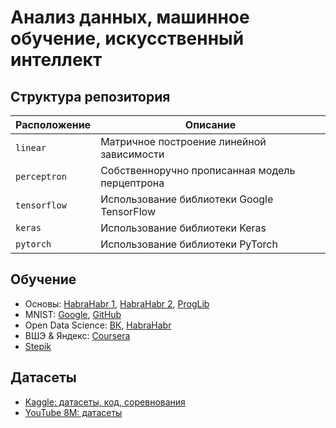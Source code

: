 # Анализ данных, машинное обучение, искусственный интеллект
## Структура репозитория
Расположение | Описание
---|---
``` linear ``` | Матричное построение линейной зависимости
``` perceptron ``` | Собственноручно прописанная модель перцептрона
``` tensorflow ``` | Использование библиотеки Google TensorFlow
``` keras ``` | Использование библиотеки Keras
``` pytorch ``` | Использование библиотеки PyTorch

## Обучение
* Основы: [HabraHabr 1](https://habrahabr.ru/post/312450/), [HabraHabr 2](https://habrahabr.ru/post/313216/), [ProgLib](https://proglib.io/p/neural-nets-guide/)
* MNIST: [Google](https://codelabs.developers.google.com/codelabs/cloud-tensorflow-mnist/#0), [GitHub](https://github.com/martin-gorner/tensorflow-mnist-tutorial)
* Open Data Science: [ВК](https://vk.com/mlcourse), [HabraHabr](https://habrahabr.ru/company/ods/blog/322626/)
* ВШЭ & Яндекс: [Coursera](https://www.coursera.org/learn/vvedenie-mashinnoe-obuchenie)
* [Stepik](https://stepik.org/course/%D0%9D%D0%B5%D0%B9%D1%80%D0%BE%D0%BD%D0%BD%D1%8B%D0%B5-%D1%81%D0%B5%D1%82%D0%B8-401/syllabus)

## Датасеты
* [Kaggle: датасеты, код, соревнования](https://www.kaggle.com/)
* [YouTube 8M: датасеты](https://research.google.com/youtube8m/download.html)